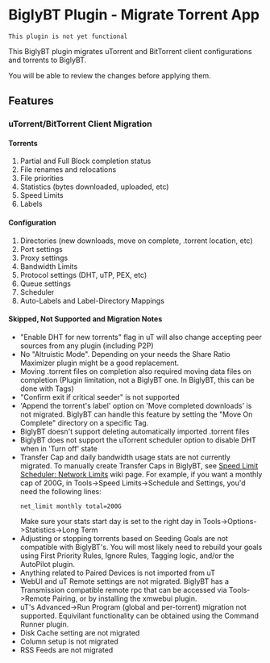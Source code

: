 # BiglyBT Plugin - Migrate Torrent App

```
This plugin is not yet functional
```

This BiglyBT plugin migrates uTorrent and BitTorrent client configurations and torrents to BiglyBT.

You will be able to review the changes before applying them.

## Features

### uTorrent/BitTorrent Client Migration

#### Torrents
1. Partial and Full Block completion status
1. File renames and relocations
1. File priorities
1. Statistics (bytes downloaded, uploaded, etc)
1. Speed Limits
1. Labels
   
#### Configuration
1. Directories (new downloads, move on complete, .torrent location, etc)
1. Port settings
1. Proxy settings
1. Bandwidth Limits
1. Protocol settings (DHT, uTP, PEX, etc)
1. Queue settings
1. Scheduler
1. Auto-Labels and Label-Directory Mappings

#### Skipped, Not Supported and Migration Notes

* "Enable DHT for new torrents" flag in uT will also change accepting peer sources from any plugin (including P2P)
* No "Altruistic Mode". Depending on your needs the Share Ratio Maximizer plugin might be a good replacement.
* Moving .torrent files on completion also required moving data files on completion (Plugin limitation, not a BiglyBT one. In BiglyBT, this can be done with Tags)
* "Confirm exit if critical seeder" is not supported
* 'Append the torrent's label' option on 'Move completed downloads' is not migrated.  BiglyBT can handle this feature by setting the "Move On Complete" directory on a specific Tag.
* BiglyBT doesn't support deleting automatically imported .torrent files
* BiglyBT does not support the uTorrent scheduler option to disable DHT when in 'Turn off' state
* Transfer Cap and daily bandwidth usage stats are not currently migrated.
  To manually create Transfer Caps in BiglyBT, see [Speed Limit Scheduler: Network Limits](https://github.com/BiglySoftware/BiglyBT/wiki/Speed-Limit-Scheduler#Network_Limits) wiki page.
  For example, if you want a monthly cap of 200G, in Tools->Speed Limits->Schedule and Settings, you'd need the following lines:
    ```
    net_limit monthly total=200G
    ```
  Make sure your stats start day is set to the right day in Tools->Options->Statistics->Long Term
* Adjusting or stopping torrents based on Seeding Goals are not compatible with BiglyBT's.  You will most likely need to rebuild your goals using First Priority Rules, Ignore Rules, Tagging logic, and/or the AutoPilot plugin.
* Anything related to Paired Devices is not imported from uT
* WebUI and uT Remote settings are not migrated.  BiglyBT has a Transmission compatible remote rpc that can be accessed via Tools->Remote Pairing, or by installing the xmwebui plugin.
* uT's Advanced->Run Program (global and per-torrent) migration not supported.  Equivilant functionality can be obtained using the Command Runner plugin.
* Disk Cache setting are not migrated
* Column setup is not migrated
* RSS Feeds are not migrated